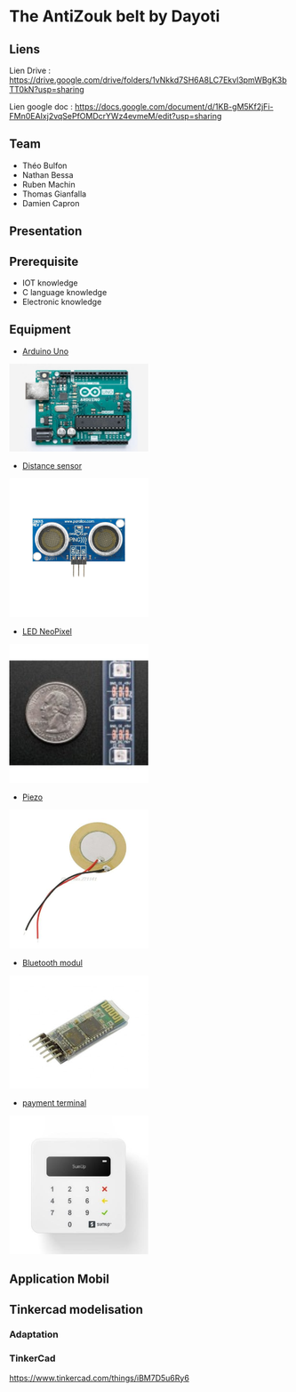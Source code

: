 #  The AntiZouk belt by Dayoti

## Liens
Lien Drive : https://drive.google.com/drive/folders/1vNkkd7SH6A8LC7Ekvl3pmWBgK3bTT0kN?usp=sharing

Lien google doc : https://docs.google.com/document/d/1KB-gM5Kf2jFi-FMn0EAIxj2vqSePfOMDcrYWz4evmeM/edit?usp=sharing

## Team
* Théo Bulfon
* Nathan Bessa
* Ruben Machin
* Thomas Gianfalla
* Damien Capron

## Presentation


## Prerequisite
* IOT knowledge
* C language knowledge
* Electronic knowledge

## Equipment

* [Arduino Uno](https://store.arduino.cc/arduino-uno-rev)

<img src="https://github.com/bibeul/ougadayoti/blob/master/images/arduino.jpg" alt="Arduino" width="250"/>

* [Distance sensor](https://www.mouser.fr/ProductDetail/Parallax/28015?qs=Re%252Bcz0%2FMYCKqvqZW3g9mzg%3D%3D&vip=1&gclid=CjwKCAjw2uf2BRBpEiwA31VZj6M7wPsa8aJG65B0WxpsVTgLrExCFl03J_LCnrLFMPf_0MWwhJZ-ahoC6MAQAvD_BwE)

<img src="https://github.com/bibeul/ougadayoti/blob/master/images/sensor.png" alt="sensor" width="250"/>

* [LED NeoPixel](https://boutique.semageek.com/fr/471-bande-de-led-neopixel-strip-de-60-led-rgb-noire-1m.html)

<img src="https://github.com/bibeul/ougadayoti/blob/master/images/led.jpg" alt="led" width="250"/>

* [Piezo](https://www.cdiscount.com/musique-instruments/accessoires/10pcs-35mm-piezo-elements-buzzer-sounder-capteur-t/f-16015-gao6922326780739.html#mpos=0|mp)

<img src="https://github.com/bibeul/ougadayoti/blob/master/images/Piezo.jpg" alt="piezo" width="250"/>

* [Bluetooth modul](https://www.gotronic.fr/art-module-bluetooth-hc05-26097.htm)

<img src="https://github.com/bibeul/ougadayoti/blob/master/images/bluetooth.jpg" alt="bluetooth" width="250"/>

* [payment terminal](https://www.retif.eu/terminal-de-paiement-mobile-sumup-air-retail-package-fr.html?incl_tax=1&utm_source=google&utm_medium=cpc&utm_content=16214&utm_campaign=flux&gclid=CjwKCAjw2uf2BRBpEiwA31VZj9DJbRsuzvncsw5ZTShEgtI29qG3gQWxhwCzFOJi-zNOI2AhZXiBzBoCQ40QAvD_BwE)

<img src="https://github.com/bibeul/ougadayoti/blob/master/images/sumup.jpg" alt="sumup" width="250"/>

## Application Mobil

## Tinkercad modelisation

### Adaptation

### TinkerCad

https://www.tinkercad.com/things/iBM7D5u6Ry6
